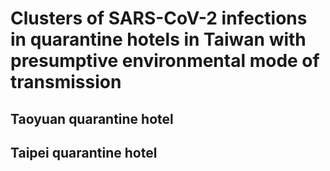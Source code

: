 # Clusters of SARS-CoV-2 infections in quarantine hotels in Taiwan with presumptive environmental mode of transmission

<short description>

## Taoyuan quarantine hotel

<table with data>

## Taipei quarantine hotel 

<table with data>
